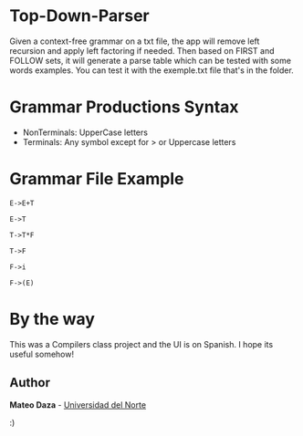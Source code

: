 # Top-Down-Parser
Given a context-free grammar on a txt file, the app will remove left recursion and apply left factoring if needed. 
Then based on FIRST and FOLLOW sets, it will generate a parse table which can be tested with some words examples. 
You can test it with the exemple.txt file that's in the folder.

# Grammar Productions Syntax
- NonTerminals: UpperCase letters
- Terminals: Any symbol except for > or Uppercase letters

# Grammar File Example 
```
E->E+T

E->T

T->T*F

T->F

F->i

F->(E)
```

# By the way
This was a Compilers class project and the UI is on Spanish. I hope its useful somehow!
## Author

**Mateo Daza**  - [Universidad del Norte](http://www.uninorte.edu.co)

:)

